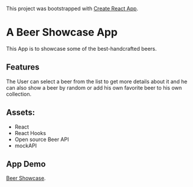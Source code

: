 This project was bootstrapped with [Create React App](https://github.com/facebook/create-react-app).

# A Beer Showcase App 
This App is to showcase some of the best-handcrafted beers.

## Features
The User can select a beer from the list to get more details about it and he
can also show a beer by random or add his own favorite beer to his own collection.

## Assets:
* React
* React Hooks
* Open source Beer API
* mockAPI

## App Demo
[Beer Showcase](https://facebook.github.io/create-react-app/docs/getting-started).

